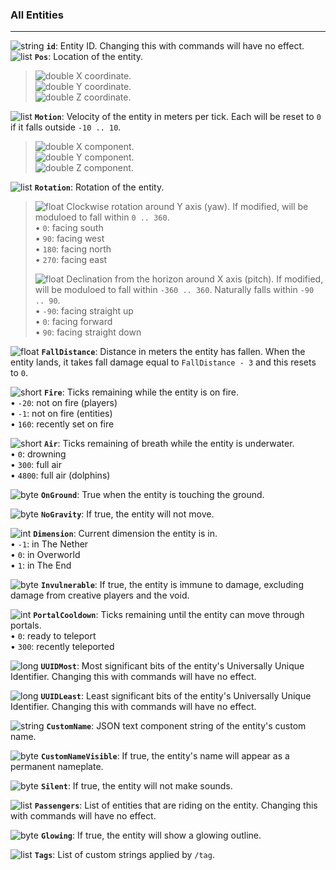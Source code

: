 [byte]: https://i.imgur.com/bjqfZyA.png "Byte"
[short]: https://i.imgur.com/io2beuU.png "Short"
[int]: https://i.imgur.com/p9oApza.png "Int"
[long]: https://i.imgur.com/J5syxPr.png "Long"
[float]: https://i.imgur.com/OyOLfNY.png "Float"
[double]: https://i.imgur.com/VtWZquK.png "Double"
[string]: https://i.imgur.com/jD49RLm.png "String"
[compound]: https://i.imgur.com/G66Yglg.png "Compound"
[list]: https://i.imgur.com/nY8RVer.png "List"

### All Entities
---
![string] **`id`**: Entity ID. Changing this with commands will have no effect.  
![list] **`Pos`**: Location of the entity.  
> ![double] X coordinate.  
> ![double] Y coordinate.  
> ![double] Z coordinate.  

![list] **`Motion`**: Velocity of the entity in meters per tick. Each will be reset to `0` if it falls outside `-10 .. 10`.  
> ![double] X component.  
> ![double] Y component.  
> ![double] Z component.  

![list] **`Rotation`**: Rotation of the entity.  
> ![float] Clockwise rotation around Y axis (yaw). If modified, will be moduloed to fall within `0 .. 360`.   
> • `0`: facing south  
> • `90`: facing west  
> • `180`: facing north  
> • `270`: facing east  
>
> ![float] Declination from the horizon around X axis (pitch). If modified, will be moduloed to fall within `-360 .. 360`. Naturally falls within `-90 .. 90`.  
> • `-90`: facing straight up  
> • `0`: facing forward  
> • `90`: facing straight down  

![float] **`FallDistance`**: Distance in meters the entity has fallen. When the entity lands, it takes fall damage equal to `FallDistance - 3` and this resets to `0`.  

![short] **`Fire`**: Ticks remaining while the entity is on fire.  
• `-20`: not on fire (players)  
• `-1`: not on fire (entities)  
• `160`: recently set on fire  
 
![short] **`Air`**: Ticks remaining of breath while the entity is underwater.  
• `0`: drowning  
• `300`: full air  
• `4800`: full air (dolphins)  

![byte] **`OnGround`**: True when the entity is touching the ground.  

![byte] **`NoGravity`**: If true, the entity will not move.  

![int] **`Dimension`**: Current dimension the entity is in.  
• `-1`: in The Nether  
• `0`: in Overworld  
• `1`: in The End  
  
![byte] **`Invulnerable`**: If true, the entity is immune to damage, excluding damage from creative players and the void.  

![int] **`PortalCooldown`**: Ticks remaining until the entity can move through portals.  
• `0`: ready to teleport  
• `300`: recently teleported  

![long] **`UUIDMost`**: Most significant bits of the entity's Universally Unique Identifier. Changing this with commands will have no effect.  

![long] **`UUIDLeast`**: Least significant bits of the entity's Universally Unique Identifier. Changing this with commands will have no effect.  

![string] **`CustomName`**: JSON text component string of the entity's custom name.  

![byte] **`CustomNameVisible`**: If true, the entity's name will appear as a permanent nameplate.  

![byte] **`Silent`**: If true, the entity will not make sounds.  

![list] **`Passengers`**: List of entities that are riding on the entity. Changing this with commands will have no effect.  

![byte] **`Glowing`**: If true, the entity will show a glowing outline.  

![list] **`Tags`**: List of custom strings applied by `/tag`.  
